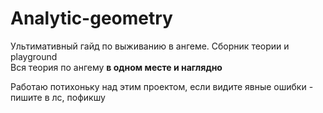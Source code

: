 # Analytic-geometry
Ультимативный гайд по выживанию в ангеме. Сборник теории и playground  
Вся теория по ангему **в одном месте и наглядно**

Работаю потихоньку над этим проектом, если видите явные ошибки - пишите в лс, пофикшу


